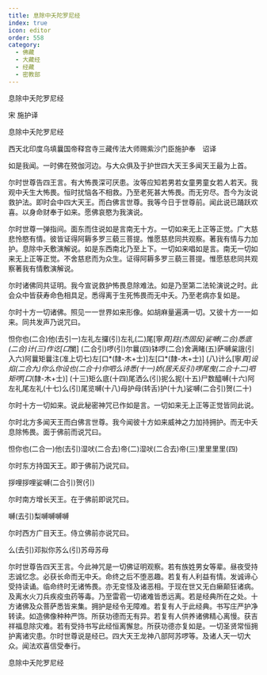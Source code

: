```yaml
---
title: 息除中夭陀罗尼经
index: true
icon: editor
order: 558
category:
  - 佛藏
  - 大藏经
  - 经藏
  - 密教部
---
```


  息除中夭陀罗尼经  

宋 施护译  

息除中夭陀罗尼经  

西天北印度乌填曩国帝释宫寺三藏传法大师赐紫沙门臣施护奉　诏译  

如是我闻。一时佛在殑伽河边。与大众俱及于护世四大天王多闻天王最为上首。  

尔时世尊告四王言。有大怖畏深可厌患。汝等应知若男若女童男童女若人若天。我观中夭生大怖畏。恒时扰恼各不相救。乃至老死甚大怖畏。而无穷尽。吾今为汝说救护法。即时会中四大天王。而白佛言世尊。我等今日于世尊前。闻此说已踊跃欢喜。以身命财奉于如来。愿佛哀愍为我演说。  

尔时世尊一弹指间。面东而住说如是言南无十方。一切如来无上正等正觉。广大慈悲怜愍有情。彼皆证得阿耨多罗三藐三菩提。惟愿慈悲同共观察。著我有情与力加护。息除中夭敷演解说。如是东西南北乃至上下。一切如来唱如是言。南无一切如来无上正等正觉。不舍慈悲而为众生。证得阿耨多罗三藐三菩提。惟愿慈悲同共观察著我有情敷演解说。  

尔时诸佛同共证明。我今宣说救护怖畏息除难法。如是乃至第二法轮演说之时。此会众中皆获寿命色相具足。悉得离于生死怖畏而无中夭。乃至老病亦复如是。  

尔时十方一切诸佛。照见一一世界如来形像。如胡麻量遍满一切。又彼十方一一如来。同共发声乃说咒曰。  

怛你也(二合)他(去引一)左礼左攞(引)左礼(二)尾[寧*頁]跓(杰固反)娑嚩(二合)悉底(二合)计(三)作讫[口*闌] (二合引)啰(引)尔曩(四)钵啰(二合)舍满睹(五)萨嚩枲誐(引入六)阿曩矩曩注(准上切七)左[口*(隸-木+士)]左[口*(隸-木+士)] (八)计么[寧*頁]设焰(二合九)你么你设也(二合十)你呬么诗悉(十一)娇(居夭反引)啰尾曳(二合十二)呬矩啰[口*(隸-木+士)] (十三)矩么底(十四)尾洒么(引)抳么抳(十五)尸数醯嚩(十六)阿左礼尾左礼(十七)么(引)尾览嚩(十八)母护母(转舌)护(十九)娑嚩(二合引)贺(二十)  

尔时十方一切如来。说此秘密神咒已作如是言。一切如来无上正等正觉皆同此说。  

尔时北方多闻天王而白佛言世尊。我今闻彼十方如来威神之力加持拥护。而无中夭息除怖畏。面于佛前而说咒曰。  

怛你也(二合一)他(去引)湿吠(二合去)帝(二)湿吠(二合去)帝(三)里里里里(四)  

尔时东方持国天王。即于佛前乃说咒曰。  

拶哩拶哩娑嚩(二合引)贺(引)  

尔时南方增长天王。在于佛前即说咒曰。  

嚩(去引)梨嚩嚩嚩嚩  

尔时西方广目天王。侍立佛前亦说咒曰。  

么(去引)邓拟你苏么(引)苏母苏母  

尔时世尊告四天王言。今此神咒是一切佛证明观察。若有族姓男女等辈。昼夜受持志诚忆念。必获长命而无中夭。命终之后不堕恶趣。若复有人利益有情。发诚谛心受持读诵。临命终时无诸怖畏。亦无变怪及诸恶相。于现在世又无白癞颠狂诸病。及离水火刀兵疾疫虫药等毒。乃至雷雹一切诸难皆悉远离。若是经典所在之处。十方诸佛及众菩萨悉皆来集。拥护是经令无障难。若复有人于此经典。书写庄严护净转读。如造佛像种种严饰。所获功德而无有异。若复有人供养诸佛精心离慢。获吉祥福息除灾难。若有受持书写此经恒离懈怠。所获功德亦复如是。一切圣贤常恒拥护离诸灾患。尔时世尊说是经已。四大天王龙神八部阿苏啰等。及诸人天一切大众。闻法欢喜信受奉行。  

息除中夭陀罗尼经  
